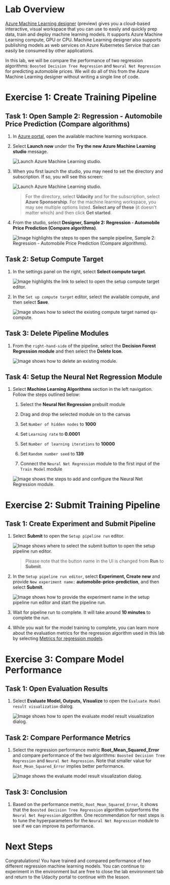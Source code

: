# Lab Overview

[Azure Machine Learning designer](https://docs.microsoft.com/en-us/azure/machine-learning/service/concept-designer) (preview) gives you a cloud-based interactive, visual workspace that you can use to easily and quickly prep data, train and deploy machine learning models. It supports Azure Machine Learning compute, GPU or CPU. Machine Learning designer also supports publishing models as web services on Azure Kubernetes Service that can easily be consumed by other applications.

In this lab, we will be compare the performance of two regression algorithms: `Boosted Decision Tree Regression` and `Neural Net Regression` for predicting automobile prices. We will do all of this from the Azure Machine Learning designer without writing a single line of code.

# Exercise 1: Create Training Pipeline

## Task 1: Open Sample 2: Regression - Automobile Price Prediction (Compare algorithms)

1. In [Azure portal](https://portal.azure.com/), open the available machine learning workspace.

2. Select **Launch now** under the **Try the new Azure Machine Learning studio** message.

    ![Launch Azure Machine Learning studio.](images/01a.png 'Launch AML')

3. When you first launch the studio, you may need to set the directory and subscription. If so, you will see this screen:

    ![Launch Azure Machine Learning studio.](images/00.png 'Launch AML')

    > For the directory, select **Udacity** and for the subscription, select **Azure Sponsorship**. For the machine learning workspace, you may see multiple options listed. **Select any of these** (it doesn't matter which) and then click **Get started**.

4. From the studio, select **Designer, Sample 2: Regression - Automobile Price Prediction (Compare algorithms)**.

   ![Image highlights the steps to open the sample pipeline, Sample 2: Regression - Automobile Price Prediction (Compare algorithms).](images/01.png 'Pipeline Authoring Editor')

## Task 2: Setup Compute Target

1. In the settings panel on the right, select **Select compute target**.

    ![Image highlights the link to select to open the setup compute target editor.](images/02.png 'Setup Compute Target')

2. In the `Set up compute target` editor, select the available compute, and then select **Save**.

    ![Image shows how to select the existing compute target named qs-compute.](images/03.png 'Setup Compute Target')

## Task 3: Delete Pipeline Modules

1. From the `right-hand-side` of the pipeline, select the **Decision Forest Regression module** and then select the **Delete Icon**.

    ![Image shows how to delete an existing module.](images/04.png 'Delete Module')

## Task 4: Setup the Neural Net Regression Module

1. Select **Machine Learning Algorithms** section in the left navigation. Follow the steps outlined below:

    1. Select the **Neural Net Regression** prebuilt module

    2. Drag and drop the selected module on to the canvas

    3. Set `Number of hidden nodes` to **1000**

    4. Set `Learning rate` to **0.0001**

    5. Set `Number of learning iterations` to **10000**

    6. Set `Random number seed` to **139**

    7. Connect the `Neural Net Regression` module to the first input of the `Train Model` module

    ![Image shows the steps to add and configure the Neural Net Regression module.](images/06.png 'Neural Net Regression Module')

# Exercise 2: Submit Training Pipeline

## Task 1: Create Experiment and Submit Pipeline

1. Select **Submit** to open the `Setup pipeline run` editor.

    ![Image shows where to select the submit button to open the setup pipeline run editor.](images/07.png 'Submit Pipeline')

    > Please note that the button name in the UI is changed from **Run** to **Submit**.

2. In the `Setup pipeline run editor`, select **Experiment, Create new** and provide `New experiment name:` **automobile-price-prediction**, and then select **Submit**.

    ![Image shows how to provide the experiment name in the setup pipeline run editor and start the pipeline run.](images/08.png 'Submit Pipeline')

3. Wait for pipeline run to complete. It will take around **10 minutes** to complete the run.

4. While you wait for the model training to complete, you can learn more about the evaluation metrics for the regression algorithm used in this lab by selecting [Metrics for regression models](https://docs.microsoft.com/en-us/azure/machine-learning/algorithm-module-reference/evaluate-model#bkmk_regression).

# Exercise 3: Compare Model Performance

## Task 1: Open Evaluation Results

1. Select **Evaluate Model, Outputs, Visualize** to open the `Evaluate Model result visualization` dialog.

    ![Image shows how to open the evaluate model result visualization dialog.](images/09.png 'Evaluate Model Results')

## Task 2: Compare Performance Metrics

1. Select the regression performance metric **Root_Mean_Squared_Error** and compare performance of the two algorithms: `Boosted Decision Tree Regression` and `Neural Net Regression`. Note that smaller value for `Root_Mean_Squared_Error` implies better performance.

    ![Image shows the evaluate model result visualization dialog.](images/10.png 'Compare Performance Metrics')

## Task 3: Conclusion

1. Based on the performance metric, `Root_Mean_Squared_Error`, it shows that the `Boosted Decision Tree Regression` algorithm outperforms the `Neural Net Regression` algorithm. One recommendation for next steps is to tune the hyperparameters for the `Neural Net Regression` module to see if we can improve its performance.

# Next Steps
Congratulations! You have trained and compared performance of two different regression machine learning models. You can continue to experiment in the environment but are free to close the lab environment tab and return to the Udacity portal to continue with the lesson.
